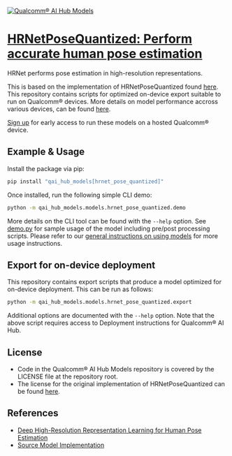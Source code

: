 [![Qualcomm® AI Hub Models](https://qaihub-public-assets.s3.us-west-2.amazonaws.com/qai-hub-models/quic-logo.jpg)](../../README.md)


# [HRNetPoseQuantized: Perform accurate human pose estimation](https://aihub.qualcomm.com/models/hrnet_pose_quantized)

HRNet performs pose estimation in high-resolution representations.

This is based on the implementation of HRNetPoseQuantized found
[here](https://github.com/quic/aimet-model-zoo/tree/develop/aimet_zoo_torch/hrnet_posenet). This repository contains scripts for optimized on-device
export suitable to run on Qualcomm® devices. More details on model performance
accross various devices, can be found [here](https://aihub.qualcomm.com/models/hrnet_pose_quantized).

[Sign up](https://aihub.qualcomm.com/) for early access to run these models on
a hosted Qualcomm® device.


## Example & Usage

Install the package via pip:
```bash
pip install "qai_hub_models[hrnet_pose_quantized]"
```


Once installed, run the following simple CLI demo:

```bash
python -m qai_hub_models.models.hrnet_pose_quantized.demo
```
More details on the CLI tool can be found with the `--help` option. See
[demo.py](demo.py) for sample usage of the model including pre/post processing
scripts. Please refer to our [general instructions on using
models](../../#qai-hub-models) for more usage instructions.

## Export for on-device deployment

This repository contains export scripts that produce a model optimized for
on-device deployment. This can be run as follows:

```bash
python -m qai_hub_models.models.hrnet_pose_quantized.export
```
Additional options are documented with the `--help` option. Note that the above
script requires access to Deployment instructions for Qualcomm® AI Hub.

## License
- Code in the Qualcomm® AI Hub Models repository is covered by the LICENSE
  file at the repository root.
- The license for the original implementation of HRNetPoseQuantized can be found
  [here](https://github.com/quic/aimet-model-zoo/blob/develop/LICENSE.pdf).


## References
* [Deep High-Resolution Representation Learning for Human Pose Estimation](https://arxiv.org/abs/1902.09212)
* [Source Model Implementation](https://github.com/quic/aimet-model-zoo/tree/develop/aimet_zoo_torch/hrnet_posenet)
